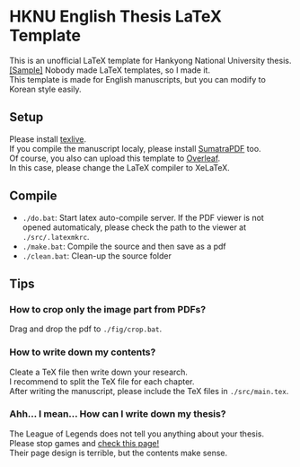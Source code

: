 # HKNU English Thesis LaTeX Template

This is an unofficial LaTeX template for Hankyong National University thesis.  [\[Sample\]](https://github.com/kotaro-inoue/hknu_latex_template/blob/main/sample.pdf) 
Nobody made LaTeX templates, so I made it.  
This template is made for English manuscripts, but you can modify to Korean style easily.

## Setup

Please install [texlive](http://www.tug.org/texlive/).  
If you compile the manuscript localy, please install [SumatraPDF](https://www.sumatrapdfreader.org/free-pdf-reader.html) too.  
Of course, you also can upload this template to [Overleaf](https://overleaf.com).  
In this case, please change the LaTeX compiler to XeLaTeX.

## Compile

-   `./do.bat`: Start latex auto-compile server. If the PDF viewer is not opened automaticaly, please check the path to the viewer at `./src/.latexmkrc`.
-   `./make.bat`: Compile the source and then save as a pdf
-   `./clean.bat`: Clean-up the source folder

## Tips

### How to crop only the image part from PDFs?

Drag and drop the pdf to `./fig/crop.bat`.

### How to write down my contents?

Cleate a TeX file then write down your research.  
I recommend to split the TeX file for each chapter.  
After writing the manuscript, please include the TeX files in `./src/main.tex`.

### Ahh... I mean... How can I write down my thesis?

The League of Legends does not tell you anything about your thesis.  
Please stop games and [check this page!](https://www.ldeo.columbia.edu/~martins/sen_sem/thesis_org.html)  
Their page design is terrible, but the contents make sense.
